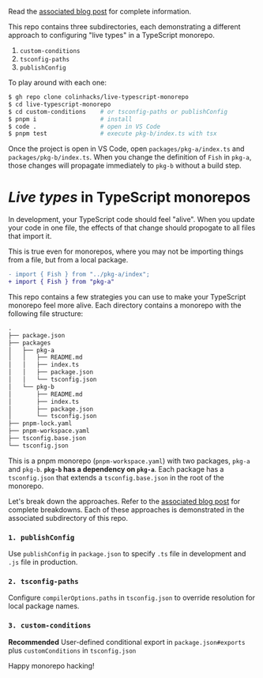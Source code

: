 Read the [associated blog post](https://colinhacks.com/essays/live-types-typescript-monorepo) for complete information.

This repo contains three subdirectories, each demonstrating a different approach to configuring "live types" in a TypeScript monorepo.

1. `custom-conditions`
2. `tsconfig-paths`
3. `publishConfig`

To play around with each one:

```sh
$ gh repo clone colinhacks/live-typescript-monorepo
$ cd live-typescript-monorepo
$ cd custom-conditions    # or tsconfig-paths or publishConfig
$ pnpm i                  # install
$ code .                  # open in VS Code
$ pnpm test               # execute pkg-b/index.ts with tsx
```

Once the project is open in VS Code, open `packages/pkg-a/index.ts` and `packages/pkg-b/index.ts`. When you change the definition of `Fish` in `pkg-a`, those changes will propagate immediately to `pkg-b` without a build step.

# _Live types_ in TypeScript monorepos

In development, your TypeScript code should feel "alive". When you update your code in one file, the effects of that change should propogate to all files that import it.

This is true even for monorepos, where you may not be importing things from a file, but from a local package.

```diff
- import { Fish } from "../pkg-a/index";
+ import { Fish } from "pkg-a"
```

This repo contains a few strategies you can use to make your TypeScript monorepo feel more alive. Each directory contains a monorepo with the following file structure:

```txt
.
├── package.json
├── packages
│   ├── pkg-a
│   │   ├── README.md
│   │   ├── index.ts
│   │   ├── package.json
│   │   └── tsconfig.json
│   └── pkg-b
│       ├── README.md
│       ├── index.ts
│       ├── package.json
│       └── tsconfig.json
├── pnpm-lock.yaml
├── pnpm-workspace.yaml
├── tsconfig.base.json
└── tsconfig.json
```

This is a pnpm monorepo (`pnpm-workspace.yaml`) with two packages, `pkg-a` and `pkg-b`. **`pkg-b` has a dependency on `pkg-a`**. Each package has a `tsconfig.json` that extends a `tsconfig.base.json` in the root of the monorepo.

Let's break down the approaches. Refer to the [associated blog post](https://colinhacks.com/essays/live-types-typescript-monorepo) for complete breakdowns. Each of these approaches is demonstrated in the associated subdirectory of this repo.

### `1. publishConfig`

Use `publishConfig` in `package.json` to specify `.ts` file in development and `.js` file in production.

### `2. tsconfig-paths`

Configure `compilerOptions.paths` in `tsconfig.json` to override resolution for local package names.

### `3. custom-conditions`

**Recommended** User-defined conditional export in `package.json#exports` plus `customConditions` in `tsconfig.json`

Happy monorepo hacking!

